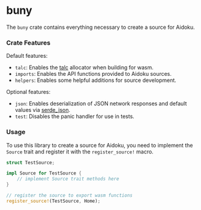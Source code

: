 # buny

The `buny` crate contains everything necessary to create a source for Aidoku.

### Crate Features

Default features:

- `talc`: Enables the [talc](https://crates.io/crates/talc) allocator when building for wasm.
- `imports`: Enables the API functions provided to Aidoku sources.
- `helpers`: Enables some helpful additions for source development.

Optional features:

- `json`: Enables deserialization of JSON network responses and default values via [serde_json](https://crates.io/crates/serde_json).
- `test`: Disables the panic handler for use in tests.

### Usage

To use this library to create a source for Aidoku, you need to implement the `Source` trait and register it with the `register_source!` macro.

```rs
struct TestSource;

impl Source for TestSource {
	// implement Source trait methods here
}

// register the source to export wasm functions
register_source!(TestSource, Home);
```
